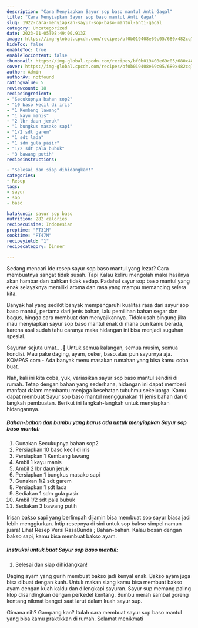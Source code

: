 ```yaml
---
description: "Cara Menyiapkan Sayur sop baso mantul Anti Gagal"
title: "Cara Menyiapkan Sayur sop baso mantul Anti Gagal"
slug: 1922-cara-menyiapkan-sayur-sop-baso-mantul-anti-gagal
category: Uncategorized
date: 2023-01-05T08:49:00.913Z
image: https://img-global.cpcdn.com/recipes/bf0b019408e69c05/680x482cq70/sayur-sop-baso-mantul-foto-resep-utama.jpg
hideToc: false
enableToc: true
enableTocContent: false
thumbnail: https://img-global.cpcdn.com/recipes/bf0b019408e69c05/680x482cq70/sayur-sop-baso-mantul-foto-resep-utama.jpg
cover: https://img-global.cpcdn.com/recipes/bf0b019408e69c05/680x482cq70/sayur-sop-baso-mantul-foto-resep-utama.jpg
author: Admin
authorAv: notfound
ratingvalue: 5
reviewcount: 18
recipeingredient:
- "Secukupnya bahan sop2"
- "10 baso kecil di iris"
- "1 Kembang lawang"
- "1 kayu manis"
- "2 lbr daun jeruk"
- "1 bungkus masako sapi"
- "1/2 sdt garem"
- "1 sdt lada"
- "1 sdm gula pasir"
- "1/2 sdt pala bubuk"
- "3 bawang putih"
recipeinstructions:

- "Selesai dan siap dihidangkan!"
categories:
- Resep
tags:
- sayur
- sop
- baso

katakunci: sayur sop baso 
nutrition: 282 calories
recipecuisine: Indonesian
preptime: "PT31M"
cooktime: "PT47M"
recipeyield: "1"
recipecategory: Dinner

---
```



Sedang mencari ide resep sayur sop baso mantul yang lezat? Cara membuatnya sangat tidak susah. Tapi Kalau keliru mengolah maka hasilnya akan hambar dan bahkan tidak sedap. Padahal sayur sop baso mantul yang enak selayaknya memiliki aroma dan rasa yang mampu memancing selera kita.


Banyak hal yang sedikit banyak mempengaruhi kualitas rasa dari sayur sop baso mantul, pertama dari jenis bahan, lalu pemilihan bahan segar dan bagus, hingga cara membuat dan menyajikannya. Tidak usah bingung jika mau menyiapkan sayur sop baso mantul enak di mana pun kamu berada, karena asal sudah tahu caranya maka hidangan ini bisa menjadi suguhan spesial.

Sayuran sejuta umat.. .🤭 Untuk semua kalangan, semua musim, semua kondisi. Mau pake daging, ayam, ceker, baso.atau pun sayurnya aja. KOMPAS.com - Ada banyak menu masakan rumahan yang bisa kamu coba buat.


Nah, kali ini kita coba, yuk, variasikan sayur sop baso mantul sendiri di rumah. Tetap dengan bahan yang sederhana, hidangan ini dapat memberi manfaat dalam membantu menjaga kesehatan tubuhmu sekeluarga. Kamu dapat membuat Sayur sop baso mantul menggunakan 11 jenis bahan dan 0 langkah pembuatan. Berikut ini langkah-langkah untuk menyiapkan hidangannya.

<!--inarticleads1-->

##### Bahan-bahan dan bumbu yang harus ada untuk menyiapkan Sayur sop baso mantul:

1. Gunakan Secukupnya bahan sop2
1. Persiapkan 10 baso kecil di iris
1. Persiapkan 1 Kembang lawang
1. Ambil 1 kayu manis
1. Ambil 2 lbr daun jeruk
1. Persiapkan 1 bungkus masako sapi
1. Gunakan 1/2 sdt garem
1. Persiapkan 1 sdt lada
1. Sediakan 1 sdm gula pasir
1. Ambil 1/2 sdt pala bubuk
1. Sediakan 3 bawang putih


Irisan bakso sapi yang berlimpah dijamin bisa membuat sop sayur biasa jadi lebih menggiurkan. Intip resepnya di sini untuk sop bakso simpel namun juara! Lihat Resep Versi RasaBunda ; Bahan-bahan. Kalau bosan dengan bakso sapi, kamu bisa membuat bakso ayam. 

<!--inarticleads2-->

##### Instruksi untuk buat Sayur sop baso mantul:


1. Selesai dan siap dihidangkan!

Daging ayam yang gurih membuat bakso jadi kenyal enak. Bakso ayam juga bisa dibuat dengan kuah. Untuk makan siang kamu bisa membuat bakso ayam dengan kuah kaldu dan dilengkapi sayuran. Sayur sup memang paling klop disandingkan dengan perkedel kentang. Bumbu merah sambal goreng kentang nikmat banget saat larut dalam kuah sayur sup. 

Gimana nih? Gampang kan? Itulah cara membuat sayur sop baso mantul yang bisa kamu praktikkan di rumah. Selamat menikmati
